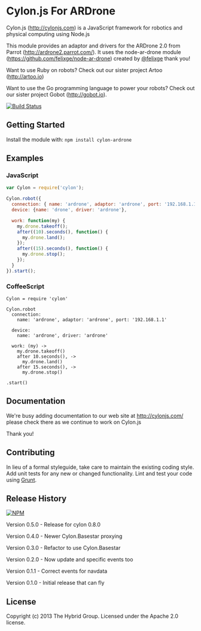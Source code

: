 # Cylon.js For ARDrone

Cylon.js (http://cylonjs.com) is a JavaScript framework for robotics and physical computing using Node.js

This module provides an adaptor and drivers for the ARDrone 2.0 from Parrot (http://ardrone2.parrot.com/). It uses the node-ar-drone module (https://github.com/felixge/node-ar-drone) created by [@felixge](https://github.com/felixge) thank you!

Want to use Ruby on robots? Check out our sister project Artoo (http://artoo.io)

Want to use the Go programming language to power your robots? Check out our sister project Gobot (http://gobot.io).

[![Build Status](https://secure.travis-ci.org/hybridgroup/cylon-ardrone.png?branch=master)](http://travis-ci.org/hybridgroup/cylon-ardrone)

## Getting Started
Install the module with: `npm install cylon-ardrone`

## Examples

### JavaScript
```javascript
var Cylon = require('cylon');

Cylon.robot({
  connection: { name: 'ardrone', adaptor: 'ardrone', port: '192.168.1.1' },
  device: {name: 'drone', driver: 'ardrone'},

  work: function(my) {
    my.drone.takeoff();
    after((10).seconds(), function() { 
      my.drone.land();
    });
    after((15).seconds(), function() { 
      my.drone.stop();
    });    
  }
}).start();
```

### CoffeeScript
```
Cylon = require 'cylon'

Cylon.robot
  connection:
    name: 'ardrone', adaptor: 'ardrone', port: '192.168.1.1'

  device:
    name: 'ardrone', driver: 'ardrone'

  work: (my) ->
    my.drone.takeoff()
    after 10.seconds(), ->
      my.drone.land()
    after 15.seconds(), ->
      my.drone.stop()

.start()
```

## Documentation
We're busy adding documentation to our web site at http://cylonjs.com/ please check there as we continue to work on Cylon.js

Thank you!

## Contributing
In lieu of a formal styleguide, take care to maintain the existing coding style. Add unit tests for any new or changed functionality. Lint and test your code using [Grunt](http://gruntjs.com/).

## Release History

[![NPM](https://nodei.co/npm/cylon-ardrone.png?compact=true)](https://nodei.co/npm/cylon-ardrone/)

Version 0.5.0 - Release for cylon 0.8.0

Version 0.4.0 - Newer Cylon.Basestar proxying

Version 0.3.0 - Refactor to use Cylon.Basestar

Version 0.2.0 - Now update and specific events too

Version 0.1.1 - Correct events for navdata

Version 0.1.0 - Initial release that can fly

## License
Copyright (c) 2013 The Hybrid Group. Licensed under the Apache 2.0 license.
